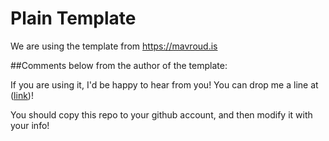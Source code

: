 # Plain Template
We are using the template from https://mavroud.is

##Comments below from the author of the template:

If you are using it, I'd be happy to hear from you! You can drop me a line at ([link](https://mavroud.is))!

You should copy this repo to your github account, and then modify it with your info!
